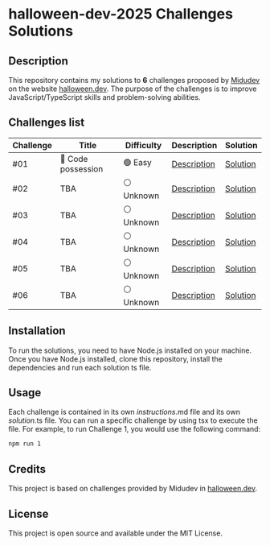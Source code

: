 # halloween-dev-2025 Challenges Solutions

## Description

This repository contains my solutions to **6** challenges proposed by [Midudev](https://x.com/midudev) on the website [halloween.dev](https://halloween.dev/). The purpose of the challenges is to improve JavaScript/TypeScript skills and problem-solving abilities.

## Challenges list

| Challenge | Title              | Difficulty  | Description                     | Solution                    |
| --------- | ------------------ | ----------- | ------------------------------- | --------------------------- |
| #01       | 👹 Code possession | 🟢 Easy     | [Description](challenges/01.md) | [Solution](solutions/01.ts) |
| #02       | TBA                | ⚪️ Unknown | [Description](challenges/02.md) | [Solution](solutions/02.ts) |
| #03       | TBA                | ⚪️ Unknown | [Description](challenges/03.md) | [Solution](solutions/03.ts) |
| #04       | TBA                | ⚪️ Unknown | [Description](challenges/04.md) | [Solution](solutions/04.ts) |
| #05       | TBA                | ⚪️ Unknown | [Description](challenges/05.md) | [Solution](solutions/05.ts) |
| #06       | TBA                | ⚪️ Unknown | [Description](challenges/06.md) | [Solution](solutions/06.ts) |

## Installation

To run the solutions, you need to have Node.js installed on your machine. Once you have Node.js installed, clone this repository, install the dependencies and run each solution ts file.

## Usage

Each challenge is contained in its own _instructions_.md file and its own _solution_.ts file. You can run a specific challenge by using tsx to execute the file. For example, to run Challenge 1, you would use the following command:

```bash
npm run 1
```

## Credits

This project is based on challenges provided by Midudev in [halloween.dev](https://halloween.dev/).

## License

This project is open source and available under the MIT License.

